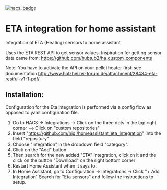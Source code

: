 [![hacs_badge](https://img.shields.io/badge/HACS-Default-orange.svg)](https://github.com/custom-components/hacs)

# ETA integration for home assistant
Integration of ETA (Heating) sensors to home assistant

Uses the ETA REST API to get sensor values.
Inspiration for getting sensor data came from: https://github.com/hubtub2/ha_custom_components


Note: You have to activate the API on your pellet heater first: see documentation http://www.holzheizer-forum.de/attachment/28434-eta-restful-v1-1-pdf/

## Installation:
Configuration for the Eta integration is performed via a config flow as opposed to yaml configuration file.

1. Go to HACS -> Integrations -> Click on the three dots in the top right corner --> Click on "custom repositories"
2. Insert "https://github.com/nigl/homeassistant_eta_integration" into the field "repository"
3. Choose "integration" in the dropdown field "category".
4. Click on the "Add" button.
5. Then search for the new added "ETA" integration, click on it and the click on the button "Download" on the right bottom corner 
6. Restart Home Assistant when it says to.
7. In Home Assistant, go to Configuration -> Integrations -> Click "+ Add Integration"
Search for "Eta sensors" and follow the instructions to setup.